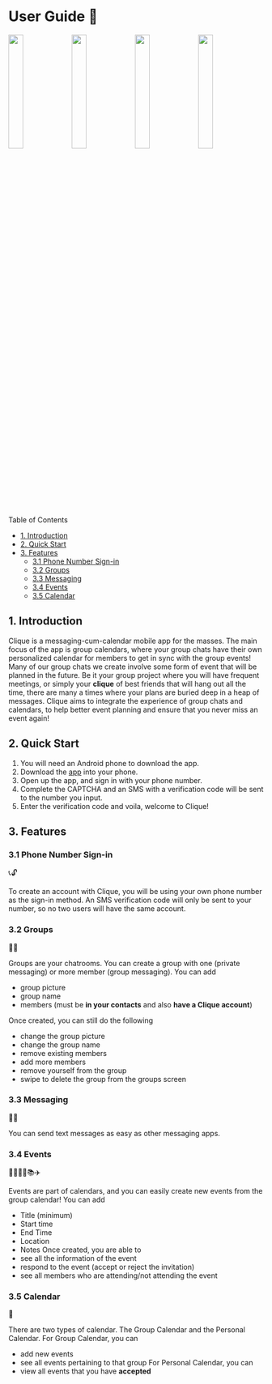 # User Guide 📖

<div align="justify">
  <img src="https://drive.google.com/uc?export=view&id=1xEDlJ56yANuZqssHvq_g0WbYO_kOqlgZ" width="24%">
  <img src="https://drive.google.com/uc?export=view&id=1ASWtbSnnsJdyBr4ywLgrPEohU1y4S9V9" width="24%">
  <img src="https://drive.google.com/uc?export=view&id=1DvNDI7Xk5Pst9T_iH6JYm_Hny88J8rb3" width="24%">
  <img src="https://drive.google.com/uc?export=view&id=17fQyHI54SuwE3xeHZ6aHjGuCP8_dJaLj" width="24%">
</div>

Table of Contents
  * [1. Introduction](#1-introduction)
  * [2. Quick Start](#2-quick-start)
  * [3. Features](#3-features)
    * [3.1 Phone Number Sign-in](#31-phone-number-sign-in)
    * [3.2 Groups](#32-groups)
    * [3.3 Messaging](#33-messaging)
    * [3.4 Events](#34-events)
    * [3.5 Calendar](#35-calendar)

## 1. Introduction

Clique is a messaging-cum-calendar mobile app for the masses. The main focus of the app is group calendars, where your group chats have their own personalized calendar for members to get in sync with the group events! Many of our group chats we create involve some form of event that will be planned in the future. Be it your group project where you will have frequent meetings, or simply your __clique__ of best friends that will hang out all the time, there are many a times where your plans are buried deep in a heap of messages. Clique aims to integrate the experience of group chats and calendars, to help better event planning and ensure that you never miss an event again!

## 2. Quick Start

1. You will need an Android phone to download the app.
2. Download the [app](https://github.com/clique-orbital/clique2/releases/download/1.0/app-release.apk) into your phone.
3. Open up the app, and sign in with your phone number.
4. Complete the CAPTCHA and an SMS with a verification code will be sent to the number you input.
5. Enter the verification code and voila, welcome to Clique!

## 3. Features

### 3.1 Phone Number Sign-in
:telephone_receiver:🔓

To create an account with Clique, you will be using your own phone number as the sign-in method. An SMS verification code will only be sent to your number, so no two users will have the same account. 

### 3.2 Groups
👬👭

Groups are your chatrooms. You can create a group with one (private messaging) or more member (group messaging). You can add 
- group picture
- group name
- members (must be **in your contacts** and also **have a Clique account**)

Once created, you can still do the following
- change the group picture
- change the group name
- remove existing members
- add more members
- remove yourself from the group
- swipe to delete the group from the groups screen

### 3.3 Messaging
💬📲

You can send text messages as easy as other messaging apps.

### 3.4 Events
📅🏀🍔🎤📚✈️

Events are part of calendars, and you can easily create new events from the group calendar!
You can add
- Title (minimum)
- Start time
- End Time
- Location
- Notes
Once created, you are able to 
- see all the information of the event
- respond to the event (accept or reject the invitation)
- see all members who are attending/not attending the event

### 3.5 Calendar
📆

There are two types of calendar. The Group Calendar and the Personal Calendar. 
For Group Calendar, you can 
- add new events
- see all events pertaining to that group
For Personal Calendar, you can
- view all events that you have **accepted**

